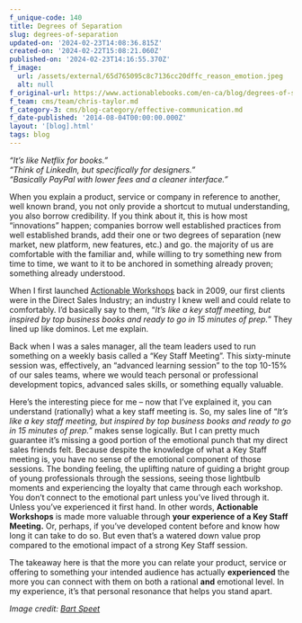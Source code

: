 ```yaml
---
f_unique-code: 140
title: Degrees of Separation
slug: degrees-of-separation
updated-on: '2024-02-23T14:08:36.815Z'
created-on: '2024-02-22T15:08:21.060Z'
published-on: '2024-02-23T14:16:55.370Z'
f_image:
  url: /assets/external/65d765095c8c7136cc20dffc_reason_emotion.jpeg
  alt: null
f_original-url: https://www.actionablebooks.com/en-ca/blog/degrees-of-separation/
f_team: cms/team/chris-taylor.md
f_category-3: cms/blog-category/effective-communication.md
f_date-published: '2014-08-04T00:00:00.000Z'
layout: '[blog].html'
tags: blog
---
```


_“It’s like Netflix for books.”_  
_“Think of LinkedIn, but specifically for designers.”_  
_“Basically PayPal with lower fees and a cleaner interface.”_

When you explain a product, service or company in reference to another, well known brand, you not only provide a shortcut to mutual understanding, you also borrow credibility. If you think about it, this is how most “innovations” happen; companies borrow well established practices from well established brands, add their one or two degrees of separation (new market, new platform, new features, etc.) and go. the majority of us are comfortable with the familiar and, while willing to try something new from time to time, we want to it to be anchored in something already proven; something already understood.

When I first launched [Actionable Workshops](www.actionablebook.com/workshops) back in 2009, our first clients were in the Direct Sales Industry; an industry I knew well and could relate to comfortably. I’d basically say to them, “_It’s like a key staff meeting, but inspired by top business books and ready to go in 15 minutes of prep._” They lined up like dominos. Let me explain.

Back when I was a sales manager, all the team leaders used to run something on a weekly basis called a “Key Staff Meeting”. This sixty-minute session was, effectively, an “advanced learning session” to the top 10-15% of our sales teams, where we would teach personal or professional development topics, advanced sales skills, or something equally valuable.

Here’s the interesting piece for me – now that I’ve explained it, you can understand (rationally) what a key staff meeting is. So, my sales line of “_It’s like a key staff meeting, but inspired by top business books and ready to go in 15 minutes of prep._” makes sense logically. But I can pretty much guarantee it’s missing a good portion of the emotional punch that my direct sales friends felt. Because despite the knowledge of what a Key Staff meeting is, you have no sense of the emotional component of those sessions. The bonding feeling, the uplifting nature of guiding a bright group of young professionals through the sessions, seeing those lightbulb moments and experiencing the loyalty that came through each workshop. You don’t connect to the emotional part unless you’ve lived through it. Unless you’ve experienced it first hand. In other words, **Actionable Workshops** is made more valuable through **your experience of a Key Staff Meeting.** Or, perhaps, if you’ve developed content before and know how long it can take to do so. But even that’s a watered down value prop compared to the emotional impact of a strong Key Staff session.

The takeaway here is that the more you can relate your product, service or offering to something your intended audience has actually **experienced** the more you can connect with them on both a rational **and** emotional level. In my experience, it’s that personal resonance that helps you stand apart.

_Image credit:_ [_Bart Speet_](http://bartspeet.wordpress.com/2013/11/14/reason-or-emotion/)
